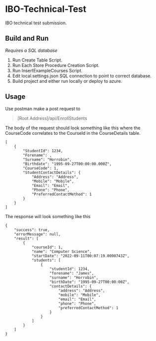 # IBO-Technical-Test
IBO technical test submission.

## Build and Run

*Requires a SQL database*

1. Run Create Table Script.
2. Run Each Store Procedure Creation Script.
3. Run InsertExampleCourses Script.
3. Edit local.settings.json SQL connection to point to correct database.
4. Build project and either run locally or deploy to azure.

## Usage

Use postman make a post request to 

> [Root Address]/api/EnrollStudents

The body of the request should look something like this where the CourseCode correlates to the CourseId in the CourseDetails table.

```
[
    {
        "StudentId": 1234,
        "Forename": ,
        "Surname": "Horrobin",
        "Birthdate": "1995-09-27T00:00:00.000Z",
        "CourseCode": 1,
        "StudentContactDetails": {
            "Address": "Address",
            "Mobile": "Mobile",
            "Email": "Email",
            "Phone": "Phone",
            "PreferredContactMethod": 1
        }
    }
]
```

The response will look something like this 

```
{
    "success": true,
    "errorMessage": null,
    "result": [
        {
            "courseId": 1,
            "name": "Computer Science",
            "startDate": "2022-09-11T00:07:19.0090743Z",
            "students": [
                {
                    "studentId": 1234,
                    "forename": "James",
                    "surname": "Horrobin",
                    "birthDate": "1995-09-27T00:00:00Z",
                    "contactDetails": {
                        "address": "Address",
                        "mobile": "Mobile",
                        "email": "Email",
                        "phone": "Phone",
                        "preferredContactMethod": 1
                    }
                }
            ]
        }
    ]
}
```